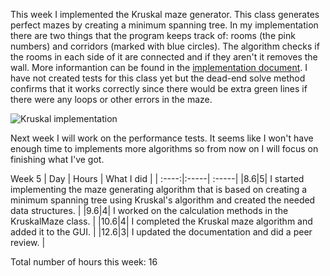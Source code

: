 This week I implemented the Kruskal maze generator. This class generates perfect mazes by creating a minimum spanning tree. In my implementation there are two things that the program keeps track of: rooms (the pink numbers) and corridors (marked with blue circles). The algorithm checks if the rooms in each side of it are connected and if they aren't it removes the wall. More informantion can be found in the [implementation document](https://github.com/H4m5t3r/Comparison-of-maze-solving-algorithms/blob/master/Documentation/Implementation%20document.md#implementation-document). I have not created tests for this class yet but the dead-end solve method confirms that it works correctly since there would be extra green lines if there were any loops or other errors in the maze.

![Kruskal implementation](https://github.com/H4m5t3r/Comparison-of-maze-solving-algorithms/blob/master/Documentation/Pictures/Kruskal%20example.png)

Next week I will work on the performance tests. It seems like I won't have enough time to implements more algorithms so from now on I will focus on finishing what I've got.

Week 5
| Day | Hours | What I did  |
| :----:|:-----| :-----|
|8.6|5| I started implementing the maze generating algorithm that is based on creating a minimum spanning tree using Kruskal's algorithm and created the needed data structures. |
|9.6|4| I worked on the calculation methods in the KruskalMaze class. |
|10.6|4| I completed the Kruskal maze algorithm and added it to the GUI. |
|12.6|3| I updated the documentation and did a peer review. |

Total number of hours this week: 16